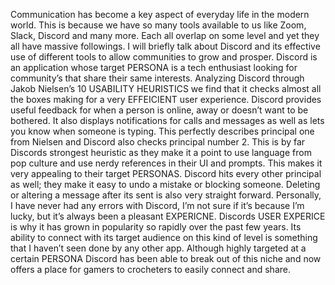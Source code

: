 Communication has become a key aspect of everyday life in the modern world. This is because we have so many tools available to us like Zoom, Slack, Discord and many more. Each all overlap on some level and yet they all have massive followings. I will briefly talk about Discord and its effective use of different tools to allow communities to grow and prosper. 
Discord is an application whose target PERSONA is a tech enthusiast looking for community’s that share their same interests.  Analyzing Discord through Jakob Nielsen’s 10 USABILITY HEURISTICS we find that it checks almost all the boxes making for a very EFFEICIENT user experience. Discord provides useful feedback for when a person is online, away or doesn’t want to be bothered. It also displays notifications for calls and messages as well as lets you know when someone is typing. This perfectly describes principal one from Nielsen and Discord also checks principal number 2. This is by far Discords strongest heuristic as they make it a point to use language from pop culture and use nerdy references in their UI and prompts. This makes it very appealing to their target PERSONAS. Discord hits every other principal as well; they make it easy to undo a mistake or blocking someone. Deleting or altering a message after its sent is also very straight forward. Personally, I have never had any errors with Discord, I’m not sure if it’s because I’m lucky, but it’s always been a pleasant EXPERICNE. 
Discords USER EXPERICE is why it has grown in popularity so rapidly over the past few years. Its ability to connect with its target audience on this kind of level is something that I haven’t seen done by any other app. Although highly targeted at a certain PERSONA Discord has been able to break out of this niche and now offers a place for gamers to crocheters to easily connect and share. 
